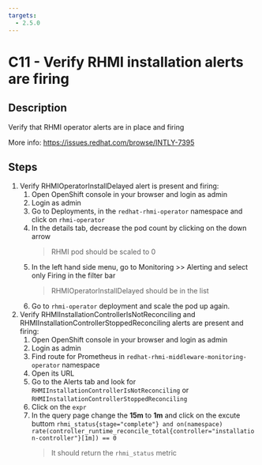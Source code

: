 ```yaml
---
targets:
  - 2.5.0
---
```


# C11 - Verify RHMI installation alerts are firing

## Description

Verify that RHMI operator alerts are in place and firing

More info: <https://issues.redhat.com/browse/INTLY-7395>

## Steps

1. Verify RHMIOperatorInstallDelayed alert is present and firing:
   1. Open OpenShift console in your browser and login as admin
   2. Login as admin
   3. Go to Deployments, in the `redhat-rhmi-operator` namespace and click on `rhmi-operator`
   4. In the details tab, decrease the pod count by clicking on the down arrow
      > RHMI pod should be scaled to 0
   5. In the left hand side menu, go to Monitoring >> Alerting and select only Firing in the filter bar
      > RHMIOperatorInstallDelayed should be in the list
   6. Go to `rhmi-operator` deployment and scale the pod up again.
2. Verify RHMIInstallationControllerIsNotReconciling and RHMIInstallationControllerStoppedReconciling alerts are present and firing:
   1. Open OpenShift console in your browser and login as admin
   2. Login as admin
   3. Find route for Prometheus in `redhat-rhmi-middleware-monitoring-operator` namespace
   4. Open its URL
   5. Go to the Alerts tab and look for `RHMIInstallationControllerIsNotReconciling` or `RHMIInstallationControllerStoppedReconciling`
   6. Click on the `expr`
   7. In the query page change the **15m** to **1m** and click on the excute buttom `rhmi_status{stage="complete"} and on(namespace) rate(controller_runtime_reconcile_total{controller="installation-controller"}[1m]) == 0`
      > It should return the `rhmi_status` metric
